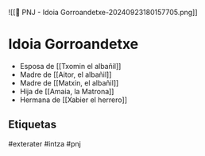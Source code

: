 ![[👤 PNJ - Idoia Gorroandetxe-20240923180157705.png]]
# Idoia Gorroandetxe

- Esposa de [[Txomin el albañil]]
- Madre de [[Aitor, el albañil]]
- Madre de [[Matxin, el albañil]]
- Hija de [[Amaia, la Matrona]]
- Hermana de [[Xabier el herrero]]

## Etiquetas
#exterater #intza #pnj 